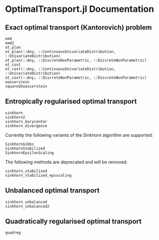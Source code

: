 # OptimalTransport.jl Documentation


## Exact optimal transport (Kantorovich) problem

```@docs
emd
emd2
ot_plan
ot_plan(::Any, ::ContinuousUnivariateDistribution, ::UnivariateDistribution)
ot_plan(::Any, ::DiscreteNonParametric, ::DiscreteNonParametric)
ot_cost
ot_cost(::Any, ::ContinuousUnivariateDistribution, ::UnivariateDistribution)
ot_cost(::Any, ::DiscreteNonParametric, ::DiscreteNonParametric)
wasserstein
squared2wasserstein
```

## Entropically regularised optimal transport

```@docs
sinkhorn
sinkhorn2
sinkhorn_barycenter
sinkhorn_divergence
```

Currently the following variants of the Sinkhorn algorithm are supported:

```@docs
SinkhornGibbs
SinkhornStabilized
SinkhornEpsilonScaling
```

The following methods are deprecated and will be removed:

```@docs
sinkhorn_stabilized
sinkhorn_stabilized_epsscaling
```

## Unbalanced optimal transport

```@docs
sinkhorn_unbalanced
sinkhorn_unbalanced2
```

## Quadratically regularised optimal transport

```@docs
quadreg
```
